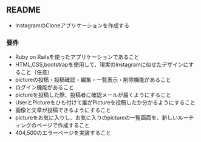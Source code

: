 ## README

- InstagramのCloneアプリケーションを作成する

### 要件

- Ruby on Railsを使ったアプリケーションであること
- HTML,CSS,bootstrapを使用して、現実のInstagramに似せたデザインにすること（任意）
- pictureの投稿・投稿確認・編集・一覧表示・削除機能があること
- ログイン機能があること
- pictureを投稿した際、投稿者に確認メールが届くようにすること
- UserとPictureをひも付けて誰がPictureを投稿したか分かるようにすること
- 画像と文章が投稿できるようにすること
- pictureをお気に入りし、お気に入りのpictureの一覧画面を、新しいルーティングのページで作成すること
- 404,500のエラーページを実装すること
